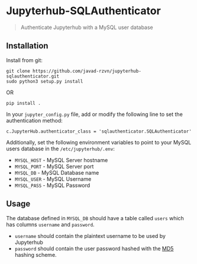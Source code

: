 # Jupyterhub-SQLAuthenticator
> Authenticate Jupyterhub with a MySQL user database

## Installation
Install from git:
```
git clone https://github.com/javad-rzvn/jupyterhub-sqlauthenticator.git
sudo python3 setup.py install
```
OR
```
pip install .
```


In your `jupyter_config.py` file, add or modify the following line to set the authentication method:

```
c.JupyterHub.authenticator_class = 'sqlauthenticator.SQLAuthenticator'
```

Additionally, set the following environment variables to point to your MySQL users database in the `/etc/jupyterhub/.env`:

- `MYSQL_HOST` - MySQL Server hostname
- `MYSQL_PORT` - MySQL Server port
- `MYSQL_DB` - MySQL Database name
- `MYSQL_USER` - MySQL Username
- `MYSQL_PASS` - MySQL Password

## Usage

The database defined in `MYSQL_DB` should have a table called `users` which has columns `username` and `password`.

- `username` should contain the plaintext username to be used by Jupyterhub
- `password` should contain the user password hashed with the [MD5](https://en.wikipedia.org/wiki/MD5) hashing scheme.
	